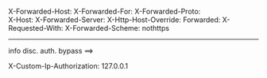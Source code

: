 X-Forwarded-Host: 
X-Forwarded-For: 
X-Forwarded-Proto:  
X-Host: 
X-Forwarded-Server: 
X-Http-Host-Override: 
Forwarded: 
X-Requested-With: 
X-Forwarded-Scheme: nothttps

----------------------

info disc. auth. bypass ==>

X-Custom-Ip-Authorization: 127.0.0.1
